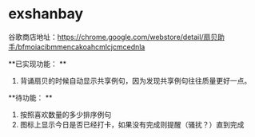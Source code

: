 exshanbay
=========
谷歌商店地址：https://chrome.google.com/webstore/detail/扇贝助手/bfmoiacibmmencakoahcmlcjcmcednla


**已实现功能： ** 
1. 背诵扇贝的时候自动显示共享例句，因为发现共享例句往往质量更好一点。


**待功能： ** 
1. 按照喜欢数量的多少排序例句
2. 图标上显示今日是否已经打卡，如果没有完成则提醒（骚扰？）直到完成
